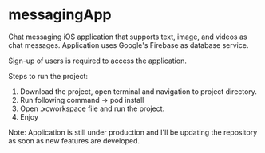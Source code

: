 # messagingApp
Chat messaging iOS application that supports text, image, and videos as chat messages.
Application uses Google's Firebase as database service.

Sign-up of users is required to access the application.

Steps to run the project:

1. Download the project, open terminal and navigation to project directory.
2. Run following command -> pod install
3. Open .xcworkspace file and run the project.
4. Enjoy

Note: Application is still under production and I'll be updating the repository as soon as new features are developed.
